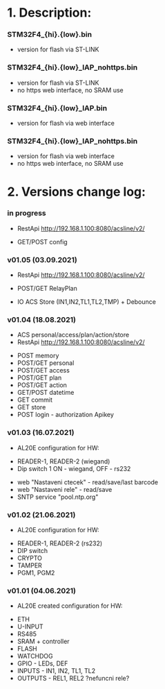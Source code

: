 # 1. Description:

### STM32F4_{hi}.{low}.bin 
* version for flash via ST-LINK

### STM32F4_{hi}.{low}_IAP_nohttps.bin
* version for flash via ST-LINK
* no https web interface, no SRAM use

### STM32F4_{hi}.{low}_IAP.bin 
* version for flash via web interface

### STM32F4_{hi}.{low}_IAP_nohttps.bin
* version for flash via web interface
* no https web interface, no SRAM use

# 2. Versions change log:

### in progress
* RestApi http://192.168.1.100:8080/acsline/v2/
- GET/POST config

### v01.05 (03.09.2021)
* RestApi http://192.168.1.100:8080/acsline/v2/
- POST/GET RelayPlan
* IO ACS Store (IN1,IN2,TL1,TL2,TMP) + Debounce

### v01.04 (18.08.2021)
* ACS personal/access/plan/action/store
* RestApi http://192.168.1.100:8080/acsline/v2/
- POST memory
- POST/GET personal
- POST/GET access
- POST/GET plan
- POST/GET action
- GET/POST datetime
- GET commit
- GET store
- POST login - authorization Apikey

### v01.03 (16.07.2021)
* AL20E configuration for HW: 
- READER-1, READER-2 (wiegand)
- Dip switch 1 ON - wiegand, OFF - rs232
* web "Nastaveni ctecek" - read/save/last barcode
* web "Nastaveni rele" - read/save
* SNTP service "pool.ntp.org"

### v01.02 (21.06.2021)
* AL20E configuration for HW: 
- READER-1, READER-2 (rs232)
- DIP switch
- CRYPTO
- TAMPER
- PGM1, PGM2
  
### v01.01 (04.06.2021)
* AL20E created configuration for HW:
- ETH
- U-INPUT
- RS485
- SRAM + controller
- FLASH
- WATCHDOG
- GPIO - LEDs, DEF
- INPUTS - IN1, IN2, TL1, TL2
- OUTPUTS - REL1, REL2 ?nefuncni rele?